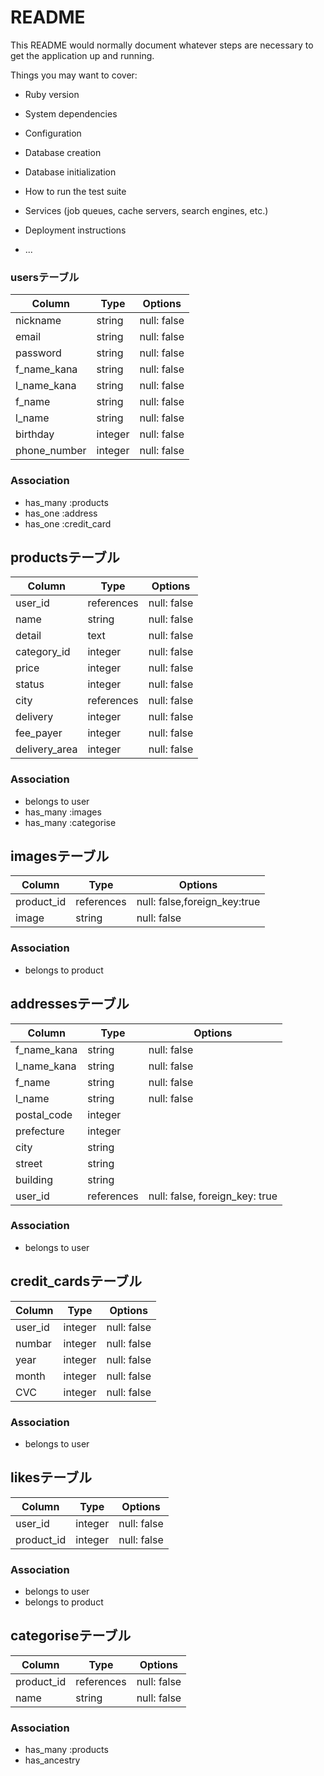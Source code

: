 # README

This README would normally document whatever steps are necessary to get the
application up and running.

Things you may want to cover:

* Ruby version

* System dependencies

* Configuration

* Database creation

* Database initialization

* How to run the test suite

* Services (job queues, cache servers, search engines, etc.)

* Deployment instructions

* ...

### usersテーブル
|Column|Type|Options|
|------|----|-------|
|nickname|string|null: false|
|email|string|null: false|
|password|string|null: false|
|f_name_kana|string|null: false|
|l_name_kana|string|null: false|
|f_name|string|null: false|
|l_name|string|null: false|
|birthday|integer|null: false|
|phone_number|integer|null: false|

### Association
- has_many :products
- has_one :address
- has_one :credit_card

## productsテーブル
|Column|Type|Options|
|------|----|-------|
|user_id|references|null: false|
|name|string|null: false|
|detail|text|null: false|
|category_id|integer|null: false|
|price|integer|null: false|
|status|integer|null: false|
|city|references|null: false|
|delivery|integer|null: false|
|fee_payer|integer|null: false|
|delivery_area|integer|null: false|

### Association
- belongs to user
- has_many :images
- has_many :categorise

## imagesテーブル
|Column|Type|Options|
|------|----|-------|
|product_id|references|null: false,foreign_key:true|
|image|string|null: false|

### Association
- belongs to product

## addressesテーブル
|Column|Type|Options|
|------|----|-------|
|f_name_kana|string|null: false|
|l_name_kana|string|null: false|
|f_name|string|null: false|
|l_name|string|null: false|
|postal_code|integer||
|prefecture|integer||
|city|string||
|street|string||
|building|string||
|user_id|references|null: false, foreign_key: true|

### Association
- belongs to user

## credit_cardsテーブル
|Column|Type|Options|
|------|----|-------|
|user_id|integer|null: false|
|numbar|integer|null: false|
|year|integer|null: false|
|month|integer|null: false|
|CVC|integer|null: false|

### Association
- belongs to user

## likesテーブル
|Column|Type|Options|
|------|----|-------|
|user_id|integer|null: false|
|product_id|integer|null: false|

### Association
- belongs to user
- belongs to product

## categoriseテーブル
|Column|Type|Options|
|------|----|-------|
|product_id|references|null: false|
|name|string|null: false|

### Association
- has_many :products
- has_ancestry